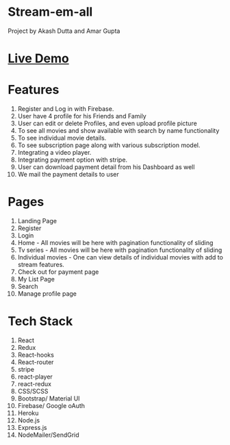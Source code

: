# Stream-em-all

Project by Akash Dutta and Amar Gupta

# [Live Demo](https://stream-em-all.herokuapp.com/movie)

# Features

1. Register and Log in with Firebase.
2. User have 4 profile for his Friends and Family
3. User can edit or delete Profiles, and even upload profile picture
4. To see all movies and show available with search by name functionality
5. To see individual movie details.
6. To see subscription page along with various subscription model.
7. Integrating a video player.
8. Integrating payment option with stripe.
9. User can download payment detail from his Dashboard as well
10. We mail the payment details to user

# Pages

1. Landing Page
2. Register
3. Login
4. Home - All movies will be here with pagination functionality of sliding
5. Tv series - All movies will be here with pagination functionality of sliding
6. Individual movies - One can view details of individual movies with add to stream features.
7. Check out for payment page
8. My List Page
9. Search
10. Manage profile page

# Tech Stack

1. React
2. Redux
3. React-hooks
4. React-router
5. stripe
6. react-player
7. react-redux
8. CSS/SCSS
9. Bootstrap/ Material UI
10. Firebase/ Google oAuth
11. Heroku
12. Node.js
13. Express.js
14. NodeMailer/SendGrid
